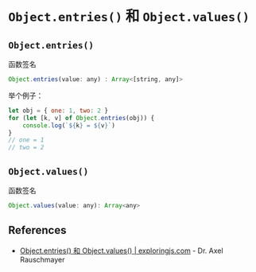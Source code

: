 # `Object.entries()` 和 `Object.values()`

## `Object.entries()`

函数签名

```javascript
Object.entries(value: any) : Array<[string, any]>
```

举个例子：

```javascript
let obj = { one: 1, two: 2 }
for (let [k, v] of Object.entries(obj)) {
    console.log(`${k} = ${v}`)
}
// one = 1
// two = 2
```

## `Object.values()`

函数签名

```javascript
Object.values(value: any): Array<any>
```

## References

- [Object.entries() 和 Object.values() | exploringjs.com](http://exploringjs.com/es2016-es2017/ch_object-entries-object-values.html) - Dr. Axel Rauschmayer
